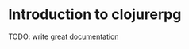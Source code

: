 # Introduction to clojurerpg

TODO: write [great documentation](http://jacobian.org/writing/what-to-write/)
